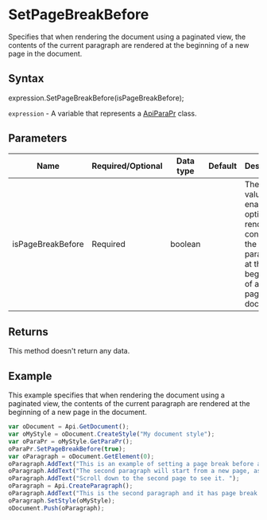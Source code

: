 # SetPageBreakBefore

Specifies that when rendering the document using a paginated view, the contents of the current paragraph are rendered at
the beginning of a new page in the document.

## Syntax

expression.SetPageBreakBefore(isPageBreakBefore);

`expression` - A variable that represents a [ApiParaPr](../ApiParaPr.md) class.

## Parameters

| **Name** | **Required/Optional** | **Data type** | **Default** | **Description** |
| ------------- | ------------- | ------------- | ------------- | ------------- |
| isPageBreakBefore | Required | boolean |  | The true value enables the option to render the contents of the paragraph at the beginning of a new page in the document. |

## Returns

This method doesn't return any data.

## Example

This example specifies that when rendering the document using a paginated view, the contents of the current paragraph are rendered at the beginning of a new page in the document.

```javascript
var oDocument = Api.GetDocument();
var oMyStyle = oDocument.CreateStyle("My document style");
var oParaPr = oMyStyle.GetParaPr();
oParaPr.SetPageBreakBefore(true);
var oParagraph = oDocument.GetElement(0);
oParagraph.AddText("This is an example of setting a page break before a paragraph. ");
oParagraph.AddText("The second paragraph will start from a new page, as it has a page break before it. ");
oParagraph.AddText("Scroll down to the second page to see it. ");
oParagraph = Api.CreateParagraph();
oParagraph.AddText("This is the second paragraph and it has page break before it enabled.");
oParagraph.SetStyle(oMyStyle);
oDocument.Push(oParagraph);
```
